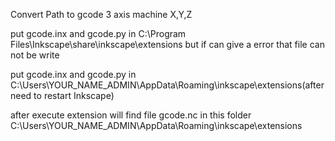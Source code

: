 Convert Path to gcode 3 axis machine X,Y,Z

put gcode.inx and gcode.py in C:\Program Files\Inkscape\share\inkscape\extensions but if can give a error that file can not be write

put gcode.inx and gcode.py in C:\Users\YOUR_NAME_ADMIN\AppData\Roaming\inkscape\extensions(after need to restart Inkscape)

after execute extension will find file gcode.nc in this folder C:\Users\YOUR_NAME_ADMIN\AppData\Roaming\inkscape\extensions
